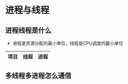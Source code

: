 # 进程与线程

## 进程线程是什么
- 进程是资源分配的最小单位，线程是CPU调度的最小单位

项目 | 线程 | 进程
| :---: | :---: | :---: |

## 多线程多进程怎么通信
